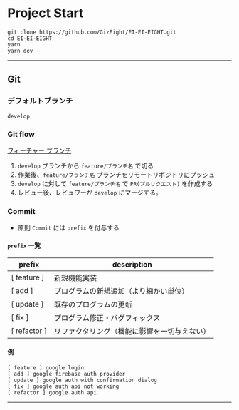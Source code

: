 # Project Start

```shell
git clone https://github.com/GizEight/EI-EI-EIGHT.git
cd EI-EI-EIGHT
yarn
yarn dev
```

---

## Git

### デフォルトブランチ

`develop`

### Git flow

[フィーチャー ブランチ](https://www.atlassian.com/ja/git/tutorials/comparing-workflows/gitflow-workflow#:~:text=develop%0A%C2%A0main-,%E3%83%95%E3%82%A3%E3%83%BC%E3%83%81%E3%83%A3%E3%83%BC%20%E3%83%96%E3%83%A9%E3%83%B3%E3%83%81,-%E3%81%9D%E3%82%8C%E3%81%9E%E3%82%8C%E3%81%AE%E3%83%96%E3%83%A9%E3%83%B3%E3%83%81)

1. `develop` ブランチから `feature/ブランチ名` で切る
2. 作業後、`feature/ブランチ名` ブランチをリモートリポジトリにプッシュ
3. `develop` に対して `feature/ブランチ名` で `PR(プルリクエスト)` を作成する
4. レビュー後、レビュワーが `develop` にマージする。

### Commit

- 原則 `Commit` には `prefix` を付与する

#### `prefix` 一覧

| prefix       | description                                  |
| ------------ | -------------------------------------------- |
| [ feature ]  | 新規機能実装                                 |
| [ add ]      | プログラムの新規追加（より細かい単位）       |
| [ update ]   | 既存のプログラムの更新                       |
| [ fix ]      | プログラム修正・バグフィックス               |
| [ refactor ] | リファクタリング（機能に影響を一切与えない） |

#### 例

```git
[ feature ] google login
[ add ] google firebase auth provider
[ update ] google auth with confirmation dialog
[ fix ] google auth api not working
[ refactor ] google auth api
```

---

